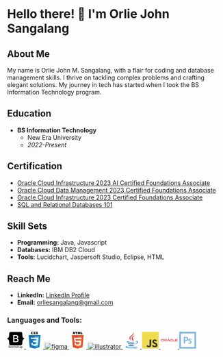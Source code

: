 # Hello there! 👋 I'm Orlie John Sangalang

## About Me

My name is Orlie John M. Sangalang, with a flair for coding and database management skills. I thrive on tackling complex problems and crafting elegant solutions. My journey in tech has started when I took the BS Information Technology program.

## Education

- **BS Information Technology**
  - New Era University
  - *2022-Present*

## Certification

- [Oracle Cloud Infrastructure 2023 AI Certified Foundations Associate](https://catalog-education.oracle.com/pls/certview/sharebadge?id=9B0E7BD2B23EF251A7B1C036FFB2C2A1CBD97C6EB1AC07B5D63162FA6D5D9800&fbclid=IwAR1uVsHIfSaK-QGcT5oPRouhOkmwL8ueN9WkrgRFuFEoyDUfQPm8FHWhWig)
- [Oracle Cloud Data Management 2023 Certified Foundations Associate](https://catalog-education.oracle.com/pls/certview/sharebadge?id=070B0D69DF2F0C430A6F00F11689EA686ADBA1F7AFFE8DE6677502310D0D0127&fbclid=IwAR0RzVZEmydf70EZBctTWwa3cD1Ddo4O8F7dMcEXhLKRkFi4ZJLLkBYYh-w)
- [Oracle Cloud Infrastructure 2023 Certified Foundations Associate](https://catalog-education.oracle.com/pls/certview/sharebadge?id=73933D9EE10A652753DCD91D7E5C3C8D10D260682D4D64F7ECBD34EF35304E0F&fbclid=IwAR276cs7hyTCklz-CWDwiMsgMRK8pPPm8Pt2sK6m16xZBHAsCkm_2nzAP-U)
- [SQL and Relational Databases 101](https://courses.cognitiveclass.ai/certificates/9d64ed82d15d429898ca316689979a8c)

## Skill Sets

- **Programming:** Java, Javascript
- **Databases:** IBM DB2 Cloud
- **Tools:** Lucidchart, Jaspersoft Studio, Eclipse, HTML

## Reach Me

- **LinkedIn:** [LinkedIn Profile](linkedin-profile-link)
- **Email:** orliesangalang@gmail.com

<h3 align="left">Languages and Tools:</h3>
<p align="left"> <a href="https://getbootstrap.com" target="_blank" rel="noreferrer"> <img src="https://raw.githubusercontent.com/devicons/devicon/master/icons/bootstrap/bootstrap-plain-wordmark.svg" alt="bootstrap" width="40" height="40"/> </a> <a href="https://www.w3schools.com/css/" target="_blank" rel="noreferrer"> <img src="https://raw.githubusercontent.com/devicons/devicon/master/icons/css3/css3-original-wordmark.svg" alt="css3" width="40" height="40"/> </a> <a href="https://www.figma.com/" target="_blank" rel="noreferrer"> <img src="https://www.vectorlogo.zone/logos/figma/figma-icon.svg" alt="figma" width="40" height="40"/> </a> <a href="https://www.w3.org/html/" target="_blank" rel="noreferrer"> <img src="https://raw.githubusercontent.com/devicons/devicon/master/icons/html5/html5-original-wordmark.svg" alt="html5" width="40" height="40"/> </a> <a href="https://www.adobe.com/in/products/illustrator.html" target="_blank" rel="noreferrer"> <img src="https://www.vectorlogo.zone/logos/adobe_illustrator/adobe_illustrator-icon.svg" alt="illustrator" width="40" height="40"/> </a> <a href="https://www.java.com" target="_blank" rel="noreferrer"> <img src="https://raw.githubusercontent.com/devicons/devicon/master/icons/java/java-original.svg" alt="java" width="40" height="40"/> </a> <a href="https://developer.mozilla.org/en-US/docs/Web/JavaScript" target="_blank" rel="noreferrer"> <img src="https://raw.githubusercontent.com/devicons/devicon/master/icons/javascript/javascript-original.svg" alt="javascript" width="40" height="40"/> </a> <a href="https://www.oracle.com/" target="_blank" rel="noreferrer"> <img src="https://raw.githubusercontent.com/devicons/devicon/master/icons/oracle/oracle-original.svg" alt="oracle" width="40" height="40"/> </a> <a href="https://www.photoshop.com/en" target="_blank" rel="noreferrer"> <img src="https://raw.githubusercontent.com/devicons/devicon/master/icons/photoshop/photoshop-line.svg" alt="photoshop" width="40" height="40"/> </a> </p>


